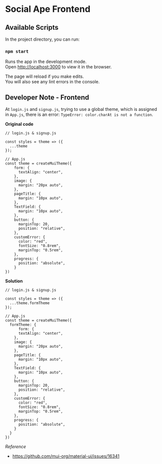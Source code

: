 # Social Ape Frontend

## Available Scripts

In the project directory, you can run:

### `npm start`

Runs the app in the development mode.<br />
Open [http://localhost:3000](http://localhost:3000) to view it in the browser.

The page will reload if you make edits.<br />
You will also see any lint errors in the console.


## Developer Note - Frontend
At `login.js` and `signup.js`, trying to use a global theme, which is assigned in `App.js`, there is an error: `TypeError: color.charAt is not a function`.


**Original code**
```
// login.js & signup.js

const styles = theme => ({
  ...theme
});

// App.js
const theme = createMuiTheme({
    form: {
      textAlign: "center",
    },
    image: {
      margin: "20px auto",
    },
    pageTitle: {
      margin: "10px auto",
    },
    TextField: {
      margin: "10px auto",
    },
    button: {
      marginTop: 20,
      position: "relative",
    },
    customError: {
      color: "red",
      fontSize: "0.8rem",
      marginTop: "0.5rem",
    },
    progress: {
      position: "absolute",
    }
})
```

**Solution**
```
// login.js & signup.js

const styles = theme => ({
  ...theme.formTheme
});

// App.js
const theme = createMuiTheme({
  formTheme: {
      form: {
      textAlign: "center",
    },
    image: {
      margin: "20px auto",
    },
    pageTitle: {
      margin: "10px auto",
    },
    TextField: {
      margin: "10px auto",
    },
    button: {
      marginTop: 20,
      position: "relative",
    },
    customError: {
      color: "red",
      fontSize: "0.8rem",
      marginTop: "0.5rem",
    },
    progress: {
      position: "absolute",
    }
  }
})
```
*Reference*
- <https://github.com/mui-org/material-ui/issues/16341>
